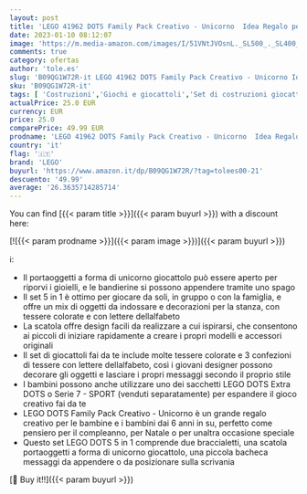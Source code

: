```yaml
---
layout: post
title: 'LEGO 41962 DOTS Family Pack Creativo - Unicorno  Idea Regalo per Bambine e Bambini  Set Giocattoli 5in1  Scatola Portaoggetti  Braccialetti e Bacheca Messaggi'
date: 2023-01-10 08:12:07
image: 'https://m.media-amazon.com/images/I/51VNtJVOsnL._SL500_._SL400_.jpg'
comments: true
category: ofertas
author: 'tole.es'
slug: 'B09QG1W72R-it LEGO 41962 DOTS Family Pack Creativo - Unicorno Idea...'
sku: 'B09QG1W72R-it'
tags: [ 'Costruzioni','Giochi e giocattoli','Set di costruzioni giocattolo','lego','🇮🇹', ]
actualPrice: 25.0 EUR
currency: EUR
price: 25.0
comparePrice: 49.99 EUR
prodname: 'LEGO 41962 DOTS Family Pack Creativo - Unicorno  Idea Regalo per Bambine e Bambini  Set Giocattoli 5in1  Scatola Portaoggetti  Braccialetti e Bacheca Messaggi'
country: 'it'
flag: '🇮🇹'
brand: 'LEGO'
buyurl: 'https://www.amazon.it/dp/B09QG1W72R/?tag=tolees00-21'
descuento: '49.99'
average: '26.3635714285714'
---
```


You can find [{{< param title >}}]({{< param buyurl >}}) with a discount here:

[![{{< param prodname >}}]({{< param image >}})]({{< param buyurl >}})

ℹ️:

- Il portaoggetti a forma di unicorno giocattolo può essere aperto per riporvi i gioielli, e le bandierine si possono appendere tramite uno spago
- Il set 5 in 1 è ottimo per giocare da soli, in gruppo o con la famiglia, e offre un mix di oggetti da indossare e decorazioni per la stanza, con tessere colorate e con lettere dellalfabeto
- La scatola offre design facili da realizzare a cui ispirarsi, che consentono ai piccoli di iniziare rapidamente a creare i propri modelli e accessori originali
- Il set di giocattoli fai da te include molte tessere colorate e 3 confezioni di tessere con lettere dellalfabeto, così i giovani designer possono decorare gli oggetti e lasciare i propri messaggi secondo il proprio stile
- I bambini possono anche utilizzare uno dei sacchetti LEGO DOTS Extra DOTS o Serie 7 - SPORT (venduti separatamente) per espandere il gioco creativo fai da te
- LEGO DOTS Family Pack Creativo - Unicorno è un grande regalo creativo per le bambine e i bambini dai 6 anni in su, perfetto come pensiero per il compleanno, per Natale o per unaltra occasione speciale
- Questo set LEGO DOTS 5 in 1 comprende due braccialetti, una scatola portaoggetti a forma di unicorno giocattolo, una piccola bacheca messaggi da appendere o da posizionare sulla scrivania

[🛒 Buy it!!]({{< param buyurl >}})
